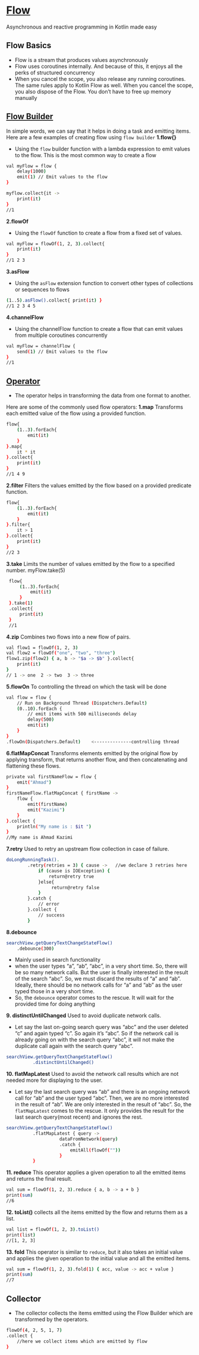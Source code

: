 # [Flow](https://kotlinlang.org/docs/flow.html)
Asynchronous and reactive programming in Kotlin made easy

## Flow Basics
- Flow is a stream that produces values asynchronously
- Flow uses coroutines internally. And because of this, it enjoys all the perks of structured concurrency
- When you cancel the scope, you also release any running coroutines. The same rules apply to Kotlin Flow as well. When you cancel the scope, you also dispose of the Flow. You don’t have to free up memory manually

## [Flow Builder](https://kotlinlang.org/docs/flow.html#flow-builders)
In simple words, we can say that it helps in doing a task and emitting items.
Here are a few examples of creating flow using `flow builder`
**1.flow{}** 
- Using the `flow` builder function with a lambda expression to emit values to the flow. This is the most common way to create a flow
```sh
val myFlow = flow {
    delay(1000)
    emit(1) // Emit values to the flow
}

myflow.collect{it -> 
    print(it)
}
//1
```
**2.flowOf**
- Using the `flowOf` function to create a flow from a fixed set of values.
```sh
val myFlow = flowOf(1, 2, 3).collect{
    print(it)
}
//1 2 3
```

**3.asFlow**
- Using the `asFlow` extension function to convert other types of collections or sequences to flows
```sh
(1..5).asFlow().collect{ print(it) } 
//1 2 3 4 5
```
**4.channelFlow**
- Using the channelFlow function to create a flow that can emit values from multiple coroutines concurrently
```sh
val myFlow = channelFlow {
    send(1) // Emit values to the flow
}
//1
```
## [Operator](https://kotlinlang.org/docs/flow.html#intermediate-flow-operators)
- The operator helps in transforming the data from one format to another.

Here are some of the commonly used flow operators:
**1.map**
Transforms each emitted value of the flow using a provided function.
```sh
flow{
    (1..3).forEach{
        emit(it)
    }
}.map{
    it * it
}.collect{
    print(it)
}
//1 4 9
```
**2.filter**
 Filters the values emitted by the flow based on a provided predicate function.
 ```sh
 flow{
     (1..3).forEach{
         emit(it)
     }
 }.filter{
     it > 1
 }.collect{
     print(it)
 }
 //2 3
 ```
 **3.take**
 Limits the number of values emitted by the flow to a specified number.
 myFlow.take(5)
```sh
 flow{
     (1..3).forEach{
         emit(it)
     }
 }.take(1)
 .collect{
     print(it)
 }
 //1
```
**4.zip**
Combines two flows into a new flow of pairs.
```sh
val flow1 = flowOf(1, 2, 3)
val flow2 = flowOf("one", "two", "three")
flow1.zip(flow2) { a, b -> "$a -> $b" }.collect{
    print(it)
}
// 1 -> one  2 -> two  3 -> three 
```
**5.flowOn**
To controlling the thread on which the task will be done
```sh
val flow = flow {
    // Run on Background Thread (Dispatchers.Default)
    (0..10).forEach {
        // emit items with 500 milliseconds delay
        delay(500)
        emit(it)
    }
}
.flowOn(Dispatchers.Default)    <--------------controlling thread
```
**6.flatMapConcat**
Transforms elements emitted by the original flow by applying transform, that returns another flow, and then concatenating and flattening these flows.
```sh
private val firstNameFlow = flow {
    emit("Ahmad")
}
firstNameFlow.flatMapConcat { firstName ->
    flow {
        emit(firstName)
        emit("Kazimi")
    }
}.collect {
    println("My name is : $it ")
}
//My name is Ahmad Kazimi    
```
**7.retry**
Used to retry an upstream flow collection in case of failure.
```sh
doLongRunningTask().
        .retry(retries = 3) { cause ->   //we declare 3 retries here
            if (cause is IOException) {
                return@retry true
            }else{
                 return@retry false
            }
        }.catch {
            // error
        }.collect {
            // success
        }
```
**8.debounce**
```sh
searchView.getQueryTextChangeStateFlow()
    .debounce(300) 
```
- Mainly used in search functionality
- when the user types “a”, “ab”, “abc”, in a very short time. So, there will be so many network calls. But the user is finally interested in the result of the search “abc”. So, we must discard the results of “a” and “ab”. Ideally, there should be no network calls for “a” and “ab” as the user typed those in a very short time.
- So, the `debounce` operator comes to the rescue. It will wait for the provided time for doing anything

**9. distinctUntilChanged**
Used to avoid duplicate network calls.
- Let say the last on-going search query was “abc” and the user deleted “c” and again typed “c”. So again it’s “abc”. So if the network call is already going on with the search query “abc”, it will not make the duplicate call again with the search query “abc”.

```sh
searchView.getQueryTextChangeStateFlow()
          .distinctUntilChanged()
```

**10. flatMapLatest**
Used to avoid the network call results which are not needed more for displaying to the user.
-  Let say the last search query was “ab” and there is an ongoing network call for “ab” and the user typed “abc”. Then, we are no more interested in the result of “ab”. We are only interested in the result of “abc”. So, the `flatMapLatest` comes to the rescue. It only provides the result for the last search query(most recent) and ignores the rest.

```sh
searchView.getQueryTextChangeStateFlow()
          .flatMapLatest { query ->
                    dataFromNetwork(query)
                    .catch {
                        emitAll(flowOf(""))
                    }
          }
```

**11. reduce**
This operator applies a given operation to all the emitted items and returns the final result.
```sh
val sum = flowOf(1, 2, 3).reduce { a, b -> a + b }
print(sum)
//6
```

**12. toList()**
collects all the items emitted by the flow and returns them as a list.
```sh
val list = flowOf(1, 2, 3).toList()
print(list)
//[1, 2, 3]
```

**13. fold**
This operator is similar to `reduce`, but it also takes an initial value and applies the given operation to the initial value and all the emitted items.
```sh
val sum = flowOf(1, 2, 3).fold(1) { acc, value -> acc + value }
print(sum)
//7
```


## Collector
- The collector collects the items emitted using the Flow Builder which are transformed by the operators.
```sh
flowOf(4, 2, 5, 1, 7)
.collect {
    //here we collect items which are emitted by flow
}
```










